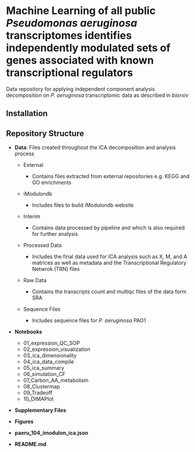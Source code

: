 # Machine Learning of all public <i>Pseudomonas aeruginosa</i> transcriptomes identifies independently modulated sets of genes associated with known transcriptional regulators

Data repository for applying independent component analysis decomposition on <i>P. aeruginosa</i> transcriptomic data as described in <i>biorxiv</i> 

## Installation

## Repository Structure

* <b>Data</b>: Files created throughout the ICA decomposition and analysis process
  * External
     * Contains files extracted from external repositories e.g. KEGG and GO enrichments


  * iModulondb
    * Includes files to build iModulondb website

  * Interim
      * Contains data processed by pipeline and which is also required for further analysis

  * Processed Data
      * Includes the final data used for ICA analysis such as X, M, and A matrices as well as metadata and the Transcriptional Regulatory Netwrok (TRN) files

  * Raw Data
      * Contains the transcripts count and multiqc files of the data form SRA 
  
  * Sequence Files
      * Includes sequence files for <i> P. aeruginosa</i> PAO1


* <b>Notebooks</b>
  * 01_expression_QC_SOP
  * 02_expression_visualization
  * 03_ica_dimensionality
  * 04_ica_data_compile
  * 05_ica_summary
  * 06_simulation_CF
  * 07_Carbon_AA_metabolism
  * 08_Clustermap
  * 09_Tradeoff
  * 10_DIMAPlot      

* <b>Supplementary Files</b>
* <b>Figures</b>
* <b>paeru_104_imodulon_ica.json</b>
* <b>README.md</b>



